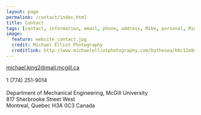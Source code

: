 ```yaml
---
layout: page
permalink: /contact/index.html
title: Contact
tags: [contact, information, email, phone, address, Mike, personal, Michael, Elliot, King, McGill]
image:
  feature: website_contact.jpg
  credit: Michael Elliot Photography
  creditlink: http://www.michaelelliotphotography.com/bythesea/h6c12e8d0#h681ce9e3
---
```


<a href="mailto:michael.king2@mail.mcgill.ca" target="_blank">michael.king2@mail.mcgill.ca</a><br><br>
1 (774) 251-9014<br><br>
Department of Mechanical Engineering, McGill University<br>
817 Sherbrooke Street West<br>
Montreal, Quebec H3A 0C3 Canada



